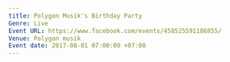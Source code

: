 ```yaml
---
title: Polygon Musik's Birthday Party
Genre: Live
Event URL: https://www.facebook.com/events/458525591186855/
Venue: Polygon musik
Event date: 2017-08-01 07:00:00 +07:00
---
```


